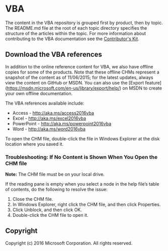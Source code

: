 # VBA
The content in the VBA repository is grouped first by product, then by topic. The README.md file at the root of each topic directory specifies the structure of the articles within the topic. For more information about contributing to the VBA documentation see the [Contributor's Kit](https://github.com/OfficeDev/VBA-content/blob/master/CONTRIBUTING.md).

## Download the VBA references
In addition to the online reference content for VBA, we also have offline copies for some of the products. Note that these offline CHMs represent a snapshot of the content as of 11/06/2015; for the latest updates, always view the content on GitHub or MSDN. You can also use the [Export feature] (https://msdn.microsoft.com/en-us/library/export/help/) on MSDN to create your own offline documentation.

The VBA references available include:

+ Access - http://aka.ms/access2016vba
+ Excel - http://aka.ms/excel2016vba
+ PowerPoint - http://aka.ms/powerpoint2016vba
+ Word - http://aka.ms/word2016vba

To open the CHM file, double-click the file in Windows Explorer at the disk location where you saved it.

### Troubleshooting: If No Content is Shown When You Open the CHM file
<b>Note:</b> The CHM file must be on your local drive.

If the reading pane is empty when you select a node in the help file’s table of contents, do the following to resolve the issue:

1. Close the CHM file.
2. In Windows Explorer, right click the CHM file, and then click Properties.
3. Click Unblock, and then click OK.
4. Double-click the CHM file to open it.

## Copyright

Copyright (c) 2016 Microsoft Corporation. All rights reserved.
